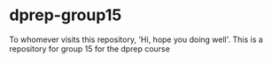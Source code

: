 # dprep-group15

To whomever visits this repository, 'Hi, hope you doing well'. 
This is a repository for group 15 for the dprep course 
